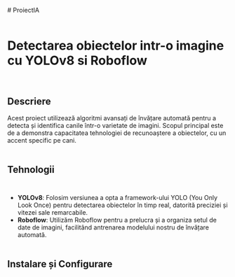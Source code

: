 #   P r o i e c t I A  <br><br>
 
# Detectarea obiectelor intr-o imagine cu YOLOv8 si Roboflow  <br><br>

## Descriere<br>
Acest proiect utilizează algoritmi avansați de învățare automată pentru a detecta și identifica canile într-o varietate de imagini. Scopul principal este de a demonstra capacitatea tehnologiei de recunoaștere a obiectelor, cu un accent specific pe cani.  <br><br>

## Tehnologii <br><br>
- **YOLOv8**: Folosim versiunea a opta a framework-ului YOLO (You Only Look Once) pentru detectarea obiectelor în timp real, datorită preciziei și vitezei sale remarcabile. <br>
- **Roboflow**: Utilizăm Roboflow pentru a prelucra și a organiza setul de date de imagini, facilitând antrenarea modelului nostru de învățare automată. <br><br>

## Instalare și Configurare <br><br><br>
